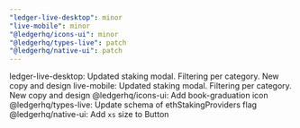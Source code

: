 ```yaml
---
"ledger-live-desktop": minor
"live-mobile": minor
"@ledgerhq/icons-ui": minor
"@ledgerhq/types-live": patch
"@ledgerhq/native-ui": patch
---
```


ledger-live-desktop: Updated staking modal. Filtering per category. New copy and design
live-mobile: Updated staking modal. Filtering per category. New copy and design
@ledgerhq/icons-ui: Add book-graduation icon
@ledgerhq/types-live: Update schema of ethStakingProviders flag
@ledgerhq/native-ui: Add `xs` size to Button
